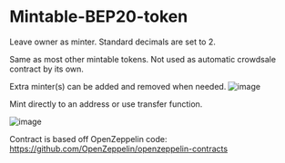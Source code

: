 # Mintable-BEP20-token
Leave owner as minter. Standard decimals are set to 2.

Same as most other mintable tokens. Not used as automatic crowdsale contract by its own.

Extra minter(s) can be added and removed when needed.
![image](https://user-images.githubusercontent.com/60452756/120935840-f8a08c80-c704-11eb-9f53-5e4e05245985.png)

Mint directly to an address or use transfer function.

![image](https://user-images.githubusercontent.com/60452756/120935871-15d55b00-c705-11eb-9b4f-ddee75a15fca.png)

Contract is based off OpenZeppelin code: https://github.com/OpenZeppelin/openzeppelin-contracts
